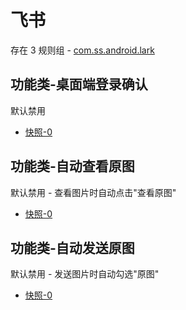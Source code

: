 # 飞书

存在 3 规则组 - [com.ss.android.lark](/src/apps/com.ss.android.lark.ts)

## 功能类-桌面端登录确认

默认禁用

- [快照-0](https://i.gkd.li/i/13494960)

## 功能类-自动查看原图

默认禁用 - 查看图片时自动点击"查看原图"

- [快照-0](https://i.gkd.li/i/12840528)

## 功能类-自动发送原图

默认禁用 - 发送图片时自动勾选"原图"

- [快照-0](https://i.gkd.li/i/12840551)
